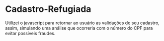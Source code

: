 # Cadastro-Refugiada
Utilizei o javascript para retornar ao usuário as validações de seu cadastro, assim, simulando uma análise que ocorreria com o número do CPF para evitar possíveis fraudes.
